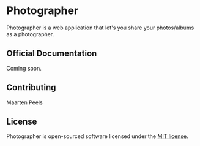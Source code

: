 # Photographer

Photographer is a web application that let's you share your photos/albums as a photographer.

## Official Documentation

Coming soon.

## Contributing

Maarten Peels

## License
Photographer is open-sourced software licensed under the [MIT license](http://opensource.org/licenses/MIT).
